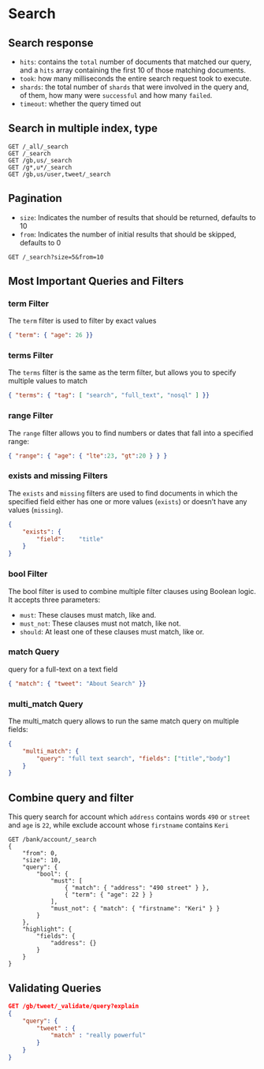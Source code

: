 # Search

## Search response

- `hits`: contains the `total` number of documents that matched our query, and a `hits` array containing the first 10 of those matching documents.
- `took`: how many milliseconds the entire search request took to execute.
- `shards`: the total number of `shards` that were involved in the query and, of them, how many were `successful` and how many `failed`.
- `timeout`: whether the query timed out


## Search in multiple index, type

```
GET /_all/_search
GET /_search
GET /gb,us/_search
GET /g*,u*/_search
GET /gb,us/user,tweet/_search
```


## Pagination
- `size`: Indicates the number of results that should be returned, defaults to 10
- `from`: Indicates the number of initial results that should be skipped, defaults to 0

```
GET /_search?size=5&from=10
```

## Most Important Queries and Filters

### term Filter

The `term` filter is used to filter by exact values

```json
{ "term": { "age": 26 }}
```


### terms Filter

The `terms` filter is the same as the term filter, but allows you to specify multiple values to match

```json
{ "terms": { "tag": [ "search", "full_text", "nosql" ] }}
```


### range Filter

The `range` filter allows you to find numbers or dates that fall into a specified range:

```json
{ "range": { "age": { "lte":23, "gt":20 } } }
```

### exists and missing Filters

The `exists` and `missing` filters are used to find documents in which the specified field either has one or more values (`exists`) or doesn’t have any values (`missing`).

```json
{
    "exists": {
        "field":    "title"
    }
}
```

### bool Filter

The bool filter is used to combine multiple filter clauses using Boolean logic. It accepts three parameters:

- `must`: These clauses must match, like and.
- `must_not`: These clauses must not match, like not.
- `should`: At least one of these clauses must match, like or.


### match Query

query for a full-text on a text field

```json
{ "match": { "tweet": "About Search" }}
```


### multi_match Query

The multi_match query allows to run the same match query on multiple fields:

```json
{
    "multi_match": {
        "query": "full text search", "fields": ["title","body"]
    }
}
```

## Combine query and filter

This query search for account which `address` contains words `490` or `street` and `age` is `22`, while exclude account whose `firstname` contains `Keri`

```
GET /bank/account/_search
{
    "from": 0,
    "size": 10,
    "query": {
    	"bool": {
    		"must": [
    			{ "match": { "address": "490 street" } },
    			{ "term": { "age": 22 } }
    		],
    		"must_not": { "match": { "firstname": "Keri" } }
    	}
    },
    "highlight": {
        "fields": {
            "address": {}
        }
    }
}
```


## Validating Queries

```json
GET /gb/tweet/_validate/query?explain
{
    "query": {
        "tweet" : {
            "match" : "really powerful"
        }
    } 
}
```